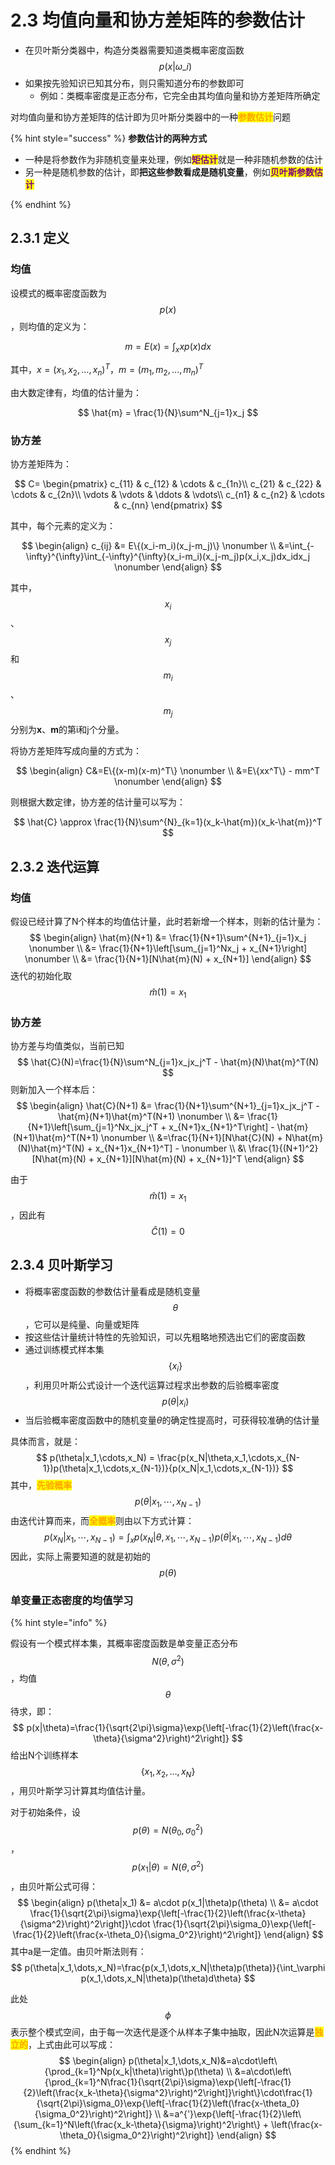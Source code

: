 # 2.3 均值向量和协方差矩阵的参数估计

* 在贝叶斯分类器中，构造分类器需要知道类概率密度函数$$p(x|\omega\_i)$$
* 如果按先验知识已知其分布，则只需知道分布的参数即可
  * 例如：类概率密度是正态分布，它完全由其均值向量和协方差矩阵所确定

对均值向量和协方差矩阵的估计即为贝叶斯分类器中的一种<mark style="color:orange;">**参数估计**</mark>问题

{% hint style="success" %}
**参数估计的两种方式**

- 一种是将参数作为非随机变量来处理，例如<mark style="color:purple;">**矩估计**</mark>就是一种非随机参数的估计
- 另一种是随机参数的估计，即**把这些参数看成是随机变量**，例如<mark style="color:purple;">**贝叶斯参数估计**</mark>

{% endhint %}

## 2.3.1 定义

### 均值

设模式的概率密度函数为$$p(x)$$，则均值的定义为：

$$
m = E(x) = \int_x xp(x)dx
$$

其中，$x=(x_1,x_2,\dots,x_n)^T$，$m=(m_1,m_2,\dots,m_n)^T$

由大数定律有，均值的估计量为：

$$
\hat{m} = \frac{1}{N}\sum^N_{j=1}x_j
$$

### 协方差

协方差矩阵为：

$$
C= \begin{pmatrix} c_{11} & c_{12} & \cdots & c_{1n}\\ c_{21} & c_{22} & \cdots & c_{2n}\\ \vdots & \vdots & \ddots & \vdots\\ c_{n1} & c_{n2} & \cdots & c_{nn} \end{pmatrix}
$$

其中，每个元素的定义为：

$$
\begin{align} 
c_{ij} &= E\{(x_i-m_i)(x_j-m_j)\} \nonumber
\\ 
&=\int_{-\infty}^{\infty}\int_{-\infty}^{\infty}(x_i-m_i)(x_j-m_j)p(x_i,x_j)dx_idx_j \nonumber
\end{align}
$$

其中，$$x_i$$、$$x_j$$和$$m_i$$、$$m_j$$分别为**x**、**m**的第i和j个分量。

将协方差矩阵写成向量的方式为：

$$
\begin{align} 
C&=E\{(x-m)(x-m)^T\} \nonumber
\\ 
&=E\{xx^T\} - mm^T \nonumber
\end{align}
$$

则根据大数定律，协方差的估计量可以写为：

$$
\hat{C} \approx \frac{1}{N}\sum^{N}_{k=1}(x_k-\hat{m})(x_k-\hat{m})^T
$$

## 2.3.2 迭代运算

### 均值

假设已经计算了N个样本的均值估计量，此时若新增一个样本，则新的估计量为：
$$
\begin{align}
\hat{m}(N+1) &= \frac{1}{N+1}\sum^{N+1}_{j=1}x_j \nonumber
\\
&= \frac{1}{N+1}\left[\sum_{j=1}^Nx_j + x_{N+1}\right] \nonumber
\\
&= \frac{1}{N+1}[N\hat{m}(N) + x_{N+1}]
\end{align}
$$
迭代的初始化取$$\hat{m}(1)=x_1$$



### 协方差

协方差与均值类似，当前已知
$$
\hat{C}(N)=\frac{1}{N}\sum^N_{j=1}x_jx_j^T - \hat{m}(N)\hat{m}^T(N)
$$
则新加入一个样本后：
$$
\begin{align}
\hat{C}(N+1) &= \frac{1}{N+1}\sum^{N+1}_{j=1}x_jx_j^T - \hat{m}(N+1)\hat{m}^T(N+1) \nonumber
\\
&= \frac{1}{N+1}\left[\sum_{j=1}^Nx_jx_j^T + x_{N+1}x_{N+1}^T\right] - \hat{m}(N+1)\hat{m}^T(N+1) \nonumber
\\
&=\frac{1}{N+1}[N\hat{C}(N) + N\hat{m}(N)\hat{m}^T(N) + x_{N+1}x_{N+1}^T] - \nonumber
\\
&\ \frac{1}{(N+1)^2}[N\hat{m}(N) + x_{N+1}][N\hat{m}(N) + x_{N+1}]^T
\end{align}
$$


由于$$\hat{m}(1)=x_1$$，因此有$$\hat{C}(1) = 0$$



## 2.3.4 贝叶斯学习

- 将概率密度函数的参数估计量看成是随机变量$$\theta$$，它可以是纯量、向量或矩阵
- 按这些估计量统计特性的先验知识，可以先粗略地预选出它们的密度函数
- 通过训练模式样本集$$\{x_i\}$$，利用贝叶斯公式设计一个迭代运算过程求出参数的后验概率密度$$p(\theta|x_i)$$
- 当后验概率密度函数中的随机变量$\theta$的确定性提高时，可获得较准确的估计量

具体而言，就是：
$$
p(\theta|x_1,\cdots,x_N) = \frac{p(x_N|\theta,x_1,\cdots,x_{N-1})p(\theta|x_1,\cdots,x_{N-1})}{p(x_N|x_1,\cdots,x_{N-1})}
$$
其中，<mark style="color:orange;">**先验概率**</mark>$$p(\theta|x_1,\cdots,x_{N-1})$$由迭代计算而来，而<mark style="color:orange;">**全概率**</mark>则由以下方式计算：
$$
p(x_N|x_1,\cdots,x_{N-1})=\int_xp(x_N|\theta,x_1,\cdots,x_{N-1})p(\theta|x_1,\cdots,x_{N-1})d\theta
$$
因此，实际上需要知道的就是初始的$$p(\theta)$$



### 单变量正态密度的均值学习

{% hint style="info" %}

假设有一个模式样本集，其概率密度函数是单变量正态分布$$N(\theta,\sigma^2)$$，均值$$\theta$$待求，即：
$$
p(x|\theta)=\frac{1}{\sqrt{2\pi}\sigma}\exp{\left[-\frac{1}{2}\left(\frac{x-\theta}{\sigma^2}\right)^2\right]}
$$
给出N个训练样本$$\{x_1,x_2,\dots,x_N\}$$，用贝叶斯学习计算其均值估计量。



对于初始条件，设 $$p(\theta)=N(\theta_0,\sigma^2_0)$$，$$p(x_1|\theta)=N(\theta,\sigma^2)$$，由贝叶斯公式可得：
$$
\begin{align}
p(\theta|x_1) &= a\cdot p(x_1|\theta)p(\theta)
\\
&= a\cdot \frac{1}{\sqrt{2\pi}\sigma}\exp{\left[-\frac{1}{2}\left(\frac{x-\theta}{\sigma^2}\right)^2\right]}\cdot \frac{1}{\sqrt{2\pi}\sigma_0}\exp{\left[-\frac{1}{2}\left(\frac{x-\theta_0}{\sigma_0^2}\right)^2\right]}
\end{align}
$$
其中a是一定值。由贝叶斯法则有：
$$
p(\theta|x_1,\dots,x_N)=\frac{p(x_1,\dots,x_N|\theta)p(\theta)}{\int_\varphi p(x_1,\dots,x_N|\theta)p(\theta)d\theta}
$$


此处$$\phi$$表示整个模式空间，由于每一次迭代是逐个从样本子集中抽取，因此N次运算是<mark style="color:orange;">**独立的**</mark>，上式由此可以写成：
$$
\begin{align}
p(\theta|x_1,\dots,x_N)&=a\cdot\left\{\prod_{k=1}^Np(x_k|\theta)\right\}p(\theta)
\\
&=a\cdot\left\{\prod_{k=1}^N\frac{1}{\sqrt{2\pi}\sigma}\exp{\left[-\frac{1}{2}\left(\frac{x_k-\theta}{\sigma^2}\right)^2\right]}\right\}\cdot\frac{1}{\sqrt{2\pi}\sigma_0}\exp{\left[-\frac{1}{2}\left(\frac{x-\theta_0}{\sigma_0^2}\right)^2\right]}
\\
&=a^{'}\exp{\left[-\frac{1}{2}\left\{\sum_{k=1}^N\left(\frac{x_k-\theta}{\sigma}\right)^2\right\} + \left(\frac{x-\theta_0}{\sigma_0^2}\right)^2\right]}
\end{align}
$$
{% endhint %}

